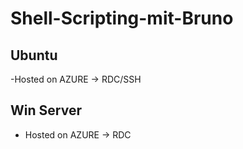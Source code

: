 # Shell-Scripting-mit-Bruno

## Ubuntu
-Hosted on AZURE -> RDC/SSH

## Win Server
- Hosted on AZURE -> RDC
